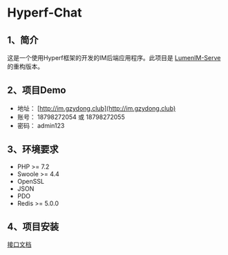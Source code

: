 # Hyperf-Chat

## 1、简介

这是一个使用Hyperf框架的开发的IM后端应用程序。此项目是 [LumenIM-Serve](https://github.com/gzydong/LumenIM-Serve) 的重构版本。

## 2、项目Demo

- 地址： [http://im.gzydong.club](http://im.gzydong.club)
- 账号： 18798272054 或 18798272055
- 密码： admin123

## 3、环境要求

 - PHP >= 7.2
 - Swoole  >= 4.4
 - OpenSSL
 - JSON
 - PDO
 - Redis >= 5.0.0

## 4、项目安装
[接口文档](https://docs.apipost.cn/view/9c75130d7006e6e5#3184466)
